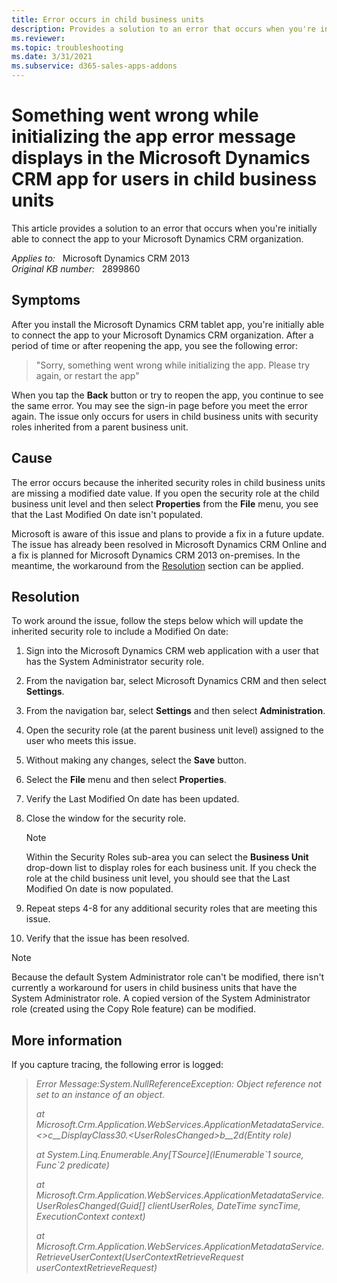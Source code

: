 ```yaml
---
title: Error occurs in child business units
description: Provides a solution to an error that occurs when you're initially able to connect the app to your Microsoft Dynamics CRM organization.
ms.reviewer: 
ms.topic: troubleshooting
ms.date: 3/31/2021
ms.subservice: d365-sales-apps-addons
---
```

# Something went wrong while initializing the app error message displays in the Microsoft Dynamics CRM app for users in child business units

This article provides a solution to an error that occurs when you're initially able to connect the app to your Microsoft Dynamics CRM organization.

_Applies to:_ &nbsp; Microsoft Dynamics CRM 2013  
_Original KB number:_ &nbsp; 2899860

## Symptoms

After you install the Microsoft Dynamics CRM tablet app, you're initially able to connect the app to your Microsoft Dynamics CRM organization. After a period of time or after reopening the app, you see the following error:

> "Sorry, something went wrong while initializing the app. Please try again, or restart the app"

When you tap the **Back** button or try to reopen the app, you continue to see the same error. You may see the sign-in page before you meet the error again. The issue only occurs for users in child business units with security roles inherited from a parent business unit.

## Cause

The error occurs because the inherited security roles in child business units are missing a modified date value. If you open the security role at the child business unit level and then select **Properties** from the **File** menu, you see that the Last Modified On date isn't populated.

Microsoft is aware of this issue and plans to provide a fix in a future update. The issue has already been resolved in Microsoft Dynamics CRM Online and a fix is planned for Microsoft Dynamics CRM 2013 on-premises. In the meantime, the workaround from the [Resolution](#resolution) section can be applied.

## Resolution

To work around the issue, follow the steps below which will update the inherited security role to include a Modified On date:

1. Sign into the Microsoft Dynamics CRM web application with a user that has the System Administrator security role.
2. From the navigation bar, select Microsoft Dynamics CRM and then select **Settings**.
3. From the navigation bar, select **Settings** and then select **Administration**.
4. Open the security role (at the parent business unit level) assigned to the user who meets this issue.
5. Without making any changes, select the **Save** button.
6. Select the **File** menu and then select **Properties**.
7. Verify the Last Modified On date has been updated.
8. Close the window for the security role.

    > [!NOTE]
    > Within the Security Roles sub-area you can select the **Business Unit** drop-down list to display roles for each business unit. If you check the role at the child business unit level, you should see that the Last Modified On date is now populated.

9. Repeat steps 4-8 for any additional security roles that are meeting this issue.
10. Verify that the issue has been resolved.

> [!NOTE]
> Because the default System Administrator role can't be modified, there isn't currently a workaround for users in child business units that have the System Administrator role. A copied version of the System Administrator role (created using the Copy Role feature) can be modified.

## More information

If you capture tracing, the following error is logged:

> *Error Message:System.NullReferenceException: Object reference not set to an instance of an object.*  
>
> *at Microsoft.Crm.Application.WebServices.ApplicationMetadataService.<>c__DisplayClass30.\<UserRolesChanged>b__2d(Entity role)*  
>
> *at System.Linq.Enumerable.Any[TSource](IEnumerable\`1 source, Func\`2 predicate)*  
>
> *at Microsoft.Crm.Application.WebServices.ApplicationMetadataService.UserRolesChanged(Guid[] clientUserRoles, DateTime syncTime, ExecutionContext context)*  
>
> *at Microsoft.Crm.Application.WebServices.ApplicationMetadataService.RetrieveUserContext(UserContextRetrieveRequest userContextRetrieveRequest)*
